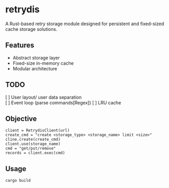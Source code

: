 # retrydis

A Rust-based retry storage module designed for persistent and fixed-sized cache storage solutions.

## Features
- Abstract storage layer
- Fixed-size in-memory cache
- Modular architecture

## TODO
[ ] User layout/ user data separation  
[ ] Event loop (parse commands\[Regex\])
[ ] LRU cache 

## Objective
```
client = RetrydisClient(url)
create_cmd = "create <storage_type> <storage_name> limit <size>"
cline.create(create_cmd)
client.use(storage_name)
cmd = "get/put/remove"
records = client.exec(cmd) 
```

## Usage
```bash
cargo build
```

